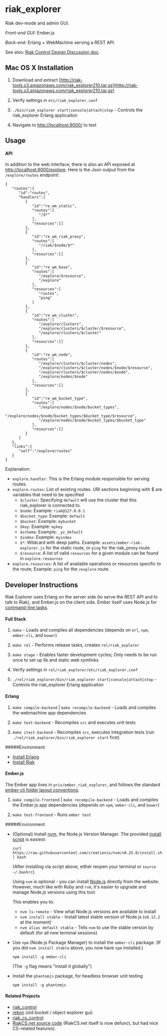 # riak_explorer

Riak dev-mode and admin GUI.

*Front-end GUI:* Ember.js

*Back-end:* Erlang + WebMachine serving a REST API.

See also: [Riak Control Design Discussion
 doc](https://docs.google.com/document/d/1qcHyyEEL1jCAKrjNtmbIEcAFS3VAdLyoRK88FDy6o_0/edit#).

## Mac OS X Installation

1. Download and extract [http://riak-tools.s3.amazonaws.com/riak_explorer210.tar.gz](http://riak-tools.s3.amazonaws.com/riak_explorer210.tar.gz)

2. Verify settings in `etc/riak_explorer.conf`

4. `./bin/riak_explorer start|console|attach|stop` - Controls the riak_explorer Erlang applicaiton

4. Navigate to [http://localhost:9000/](http://localhost:9000/) to test

## Usage

#### API

In addition to the web interface, there is also an API exposed at [http://localhost:9000/explore](http://localhost:9000/explore). Here is the Json output from the `/explore/routes` endpoint:

```
{
   "routes":{
      "id":"routes",
      "handlers":[
         {
            "id":"re_wm_static",
            "routes":[
               "/$*"
            ],
            "resources":[]
         },
         {
            "id":"re_wm_riak_proxy",
            "routes":[
               "/riak/$node/$*"
            ],
            "resources":[]
         },
         {
            "id":"re_wm_base",
            "routes":[
               "/explore/$resource",
               "/explore"
            ],
            "resources":[
               "routes",
               "ping"
            ]
         },
         {
            "id":"re_wm_cluster",
            "routes":[
               "/explore/clusters",
               "/explore/clusters/$cluster/$resource",
               "/explore/clusters/$cluster"
            ],
            "resources":[]
         },
         {
            "id":"re_wm_node",
            "routes":[
               "/explore/clusters/$cluster/nodes",
               "/explore/clusters/$cluster/nodes/$node/$resource",
               "/explore/clusters/$cluster/nodes/$node",
               "/explore/nodes/$node"
            ],
            "resources":[]
         },
         {
            "id":"re_wm_bucket_type",
            "routes":[
               "/explore/nodes/$node/bucket_types",
               "/explore/nodes/$node/bucket_types/$bucket_type/$resource",
               "/explore/nodes/$node/bucket_types/$bucket_type"
            ],
            "resources":[]
         }
      ]
   },
   "links":{
      "self":"/explore/routes"
   }
}
```

Explanation:

* `explore.handler`: This is the Erlang module responsible for serving routes.
* `explore.routes`: List of existing routes. URI sections beginning with $ are variables that need to be specified
    * `$cluster`: Specifying `default` will use the cluster that this riak_explorer is connected to.
    * `$node`: Example: `riak@127.0.0.1`
    * `$bucket_type`: Example: `default`
    * `$bucket`: Example: `mybucket`
    * `$key`: Example: `mykey`
    * `$schema`: Example: `_yz_default`
    * `$index`: Example: `myindex`
    * `$*`: Wildcard with deep paths. Example: `assets/ember-riak-explorer.js` for the static route, or `ping` for the riak_proxy route
    * `$resource`: A list of valid `resources` for a given module can be found in `explore.resources`
* `explore.resources`: A list of available operations or resources specific to the route; Example: `ping` for the `/explore` route.

## Developer Instructions
Riak Explorer uses Erlang on the server side (to serve the REST API and to talk
to Riak), and Ember.js on the client side. Ember itself uses Node.js for
[command-line tasks](http://www.ember-cli.com).

#### Full Stack

1. `make` - Loads and compiles all dependencies (depends on `erl`, `npm`, `ember-cli`, and `bower`)

2. `make rel` - Performs release tasks, creates `rel/riak_explorer`

3. `make stage` - Enables faster development cycles; Only needs to be run once to set up lib and static web symlinks

4. Verify settings in `rel/riak_explorer/etc/riak_explorer.conf`

5. `./rel/riak_explorer/bin/riak_explorer start|console|attach|stop` - Controls the riak_explorer Erlang applicaiton

#### Erlang

1. `make compile-backend` | `make recompile-backend` - Loads and compiles the webmachine app dependencies

2. `make test-backend` - Recompiles `src` and executes unit tests

3. `make itest-backend` - Recompiles `src`, executes integration tests (run `./rel/riak_explorer/bin/riak_explorer start` first)

#####Environment

* [Install Erlang](http://docs.basho.com/riak/latest/ops/building/installing/erlang/)
* [Install Riak](http://docs.basho.com/riak/latest/ops/building/installing/)

#### Ember.js
The Ember app lives in `priv/ember_riak_explorer`, and follows the standard
[ember-cli folder layout conventions](http://www.ember-cli.com/#folder-layout).

1. `make compile-frontend` | `make recompile-backend` - Loads and compiles the Ember.js app dependencies (depends on `npm`, `ember-cli`, and `bower`)

2. `make test-frontend` - Runs `ember test`

#####Environment

* (Optional) Install [nvm](https://github.com/creationix/nvm), the Node.js Version Manager.
    The provided [install script](https://github.com/creationix/nvm#install-script)
    is easiest:

    ```
    curl https://raw.githubusercontent.com/creationix/nvm/v0.25.0/install.sh | bash
    ```

    (After installing via script above, either reopen your terminal or
    `source ~/.bashrc`).

    Using `nvm` is optional - you can install [Node.js](https://nodejs.org/)
    directly from the website. However, much like with Ruby and `rvm`, it's
    easier to upgrade and manage Node.js versions using this tool.

    This enables you to:

    * `nvm ls-remote` - View what Node.js versions are available to install
    * `nvm install stable` - Install latest stable version
        of Node.js (`v0.12.2` at the moment)
    * `nvm alias default stable` - Tells `nvm` to use the stable version by
        default (for all new terminal sessions)

* Use `npm` (Node.js Package Manager) to install the `ember-cli` package.
    (If you did `nvm install stable` above, you now have `npm` installed.)

    ```
    npm install -g ember-cli
    ```

    (The `-g` flag means "install it globally")

* Install the `phantomjs` package, for headless browser unit testing

    ```
    npm install -g phantomjs
    ```

#### Related Projects
- [riak_control](https://github.com/basho/riak_control)
- [rekon](https://github.com/basho/rekon) (old bucket / object explorer gui)
- [riak_cs_control](https://github.com/basho/riak_cs_control)
- [RiakCS.net source code](https://github.com/basho/riak_cs_test_harness)
    (RiakCS.net itself is now defunct, but had nice CS-related features).
